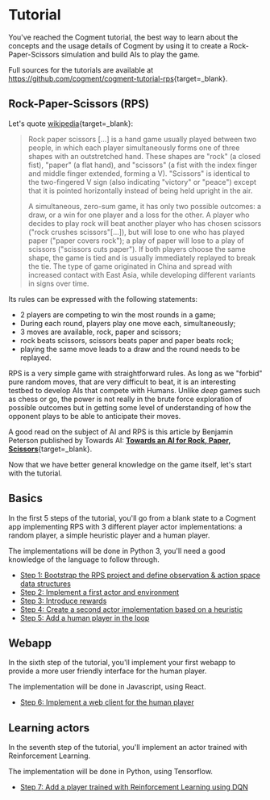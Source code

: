 # Tutorial

You've reached the Cogment tutorial, the best way to learn about the concepts and the usage details of Cogment by using it to create a Rock-Paper-Scissors simulation and build AIs to play the game.

Full sources for the tutorials are available at <https://github.com/cogment/cogment-tutorial-rps>{target=\_blank}.

## Rock-Paper-Scissors (RPS)

Let's quote [wikipedia](https://en.wikipedia.org/wiki/Rock_paper_scissors){target=\_blank}:

> Rock paper scissors [...] is a hand game usually played between two people, in which each player simultaneously forms one of three shapes with an outstretched hand. These shapes are "rock" (a closed fist), "paper" (a flat hand), and "scissors" (a fist with the index finger and middle finger extended, forming a V). "Scissors" is identical to the two-fingered V sign (also indicating "victory" or "peace") except that it is pointed horizontally instead of being held upright in the air.
>
> A simultaneous, zero-sum game, it has only two possible outcomes: a draw, or a win for one player and a loss for the other. A player who decides to play rock will beat another player who has chosen scissors ("rock crushes scissors"[...]), but will lose to one who has played paper ("paper covers rock"); a play of paper will lose to a play of scissors ("scissors cuts paper"). If both players choose the same shape, the game is tied and is usually immediately replayed to break the tie. The type of game originated in China and spread with increased contact with East Asia, while developing different variants in signs over time.

Its rules can be expressed with the following statements:

-   2 players are competing to win the most rounds in a game;
-   During each round, players play one move each, simultaneously;
-   3 moves are available, rock, paper and scissors;
-   rock beats scissors, scissors beats paper and paper beats rock;
-   playing the same move leads to a draw and the round needs to be replayed.

RPS is a very simple game with straightforward rules. As long as we "forbid" pure random moves, that are very difficult to beat, it is an interesting testbed to develop AIs that compete with Humans. Unlike _deep_ games such as chess or go, the power is not really in the brute force exploration of possible outcomes but in getting some level of understanding of how the opponent plays to be able to anticipate their moves.

A good read on the subject of AI and RPS is this article by Benjamin Peterson published by Towards AI: [**Towards an AI for Rock, Paper, Scissors**](https://towardsai.net/p/artificial-intelligence/towards-an-ai-for-rock-paper-scissors-3fb05780271f){target=\_blank}.

Now that we have better general knowledge on the game itself, let's start with the tutorial.

## Basics

In the first 5 steps of the tutorial, you'll go from a blank state to a Cogment app implementing RPS with 3 different player actor implementations: a random player, a simple heuristic player and a human player.

The implementations will be done in Python 3, you'll need a good knowledge of the language to follow through.

-   [Step 1: Bootstrap the RPS project and define observation & action space data structures](./1-bootstrap-and-data-structures.md)
-   [Step 2: Implement a first actor and environment](./2-random-player.md)
-   [Step 3: Introduce rewards](./3-rewards.md)
-   [Step 4: Create a second actor implementation based on a heuristic](./4-heuristic-player.md)
-   [Step 5: Add a human player in the loop](./5-human-player.md)

## Webapp

In the sixth step of the tutorial, you'll implement your first webapp to provide a more user friendly interface for the human player.

The implementation will be done in Javascript, using React.

-   [Step 6: Implement a web client for the human player](./6-web-client.md)

## Learning actors

In the seventh step of the tutorial, you'll implement an actor trained with Reinforcement Learning.

The implementation will be done in Python, using Tensorflow.

-   [Step 7: Add a player trained with Reinforcement Learning using DQN](./7-dqn-player.md)
